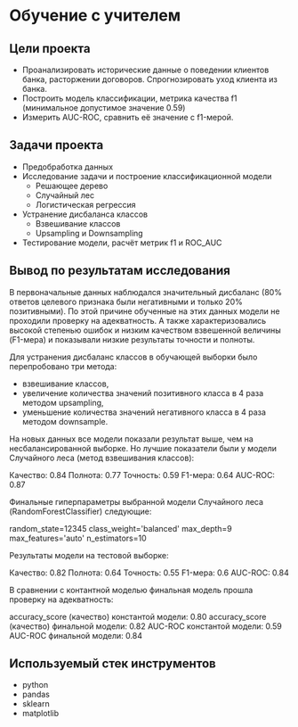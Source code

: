 # Обучение с учителем
## Цели проекта
 - Проанализировать исторические данные о поведении клиентов банка, расторжении договоров. Спрогнозировать уход клиента из банка.
 - Построить модель классификации, метрика качества f1 (минимальное допустимое значение 0.59)
 - Измерить AUC-ROC, сравнить её значение с f1-мерой.
## Задачи проекта
 - Предобработка данных
 - Исследование задачи и построение классификационной модели
   - Решающее дерево
   - Случайный лес
   - Логистическая регрессия
- Устранение дисбаланса классов
  - Взвешивание классов
  - Upsampling и Downsampling
- Тестирование модели, расчёт метрик f1 и ROC_AUC
## Вывод по результатам исследования

В первоначальные данных наблюдался значительный дисбаланс (80% ответов целевого признака были негативными и только 20% позитивными). По этой причине обученные на этих данных модели не проходили проверку на адекватность. А также характеризовались высокой степенью ошибок и низким качеством взвешенной величины (F1-мера) и показывали низкие результаты точности и полноты.

Для устранения дисбаланс классов в обучающей выборки было перепробовано три метода:
- взвешивание классов,
- увеличение количества значений позитивного класса в 4 раза методом upsampling,
- уменьшение количества значений негативного класса в 4 раза методом downsample.

На новых данных все модели показали результат выше, чем на несбалансированной выборке. Но лучшие показатели были у модели Случайного леса (метод взвешивания классов):

Качество: 0.84
Полнота: 0.77
Точность: 0.59
F1-мера: 0.64
AUC-ROC: 0.87

Финальные гиперпараметры выбранной модели Случайного леса (RandomForestClassifier) следующие:

random_state=12345
class_weight='balanced'
max_depth=9
max_features='auto'
n_estimators=10

Результаты модели на тестовой выборке:

Качество: 0.82
Полнота: 0.64
Точность: 0.55
F1-мера: 0.6
AUC-ROC: 0.84

В сравнении с контантной моделью финальная модель прошла проверку на адекватность:

accuracy_score (качество) константой модели: 0.80
accuracy_score (качество) финальной модели: 0.82
AUC-ROC константой модели: 0.59
AUC-ROC финальной модели: 0.84

## Используемый стек инструментов
- python
- pandas
- sklearn
- matplotlib
